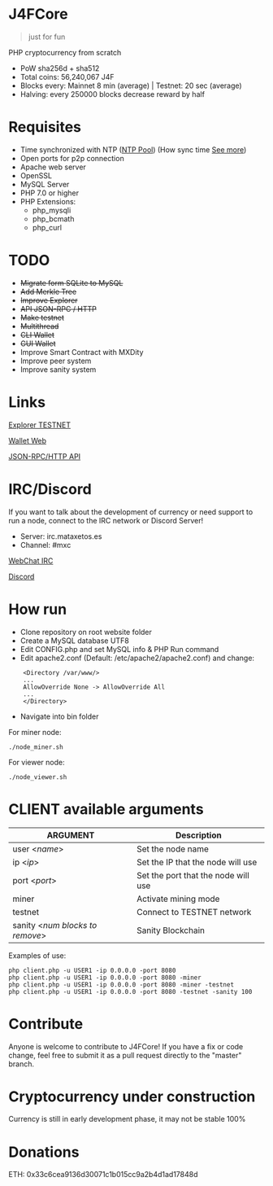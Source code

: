 # J4FCore
> just for fun

PHP cryptocurrency from scratch

- PoW sha256d + sha512
- Total coins: 56,240,067 J4F
- Blocks every: Mainnet 8 min (average) | Testnet: 20 sec (average)
- Halving: every 250000 blocks decrease reward by half

# Requisites

- Time synchronized with NTP ([NTP Pool](https://www.pool.ntp.org)) 
(How sync time [See more](https://www.digitalocean.com/community/tutorials/how-to-set-up-time-synchronization-on-ubuntu-16-04))
- Open ports for p2p connection
- Apache web server
- OpenSSL
- MySQL Server
- PHP 7.0 or higher
- PHP Extensions:
  - php_mysqli
  - php_bcmath
  - php_curl
  
# TODO
- ~~Migrate form SQLite to MySQL~~
- ~~Add Merkle Tree~~
- ~~Improve Explorer~~
- ~~API JSON-RPC / HTTP~~
- ~~Make testnet~~
- ~~Multithread~~
- ~~CLI Wallet~~
- ~~GUI Wallet~~
- Improve Smart Contract with MXDity
- Improve peer system
- Improve sanity system
  
# Links
[Explorer TESTNET](https://testnet.mataxetos.es)

[Wallet Web](https://wallet.mataxetos.es)

[JSON-RPC/HTTP API](https://github.com/mataxetos/J4FCore/wiki/API-JSON-RPC-HTTP)

# IRC/Discord

If you want to talk about the development of currency or need support to run a node, connect to the IRC network or Discord Server!

- Server: irc.mataxetos.es
- Channel: #mxc

[WebChat IRC](https://kiwiirc.com/nextclient/irc.mataxetos.es/mxc/)

[Discord](https://discord.gg/kcSGSaa)

# How run
- Clone repository on root website folder
- Create a MySQL database UTF8
- Edit CONFIG.php and set MySQL info & PHP Run command
- Edit apache2.conf (Default: /etc/apache2/apache2.conf) and change:
```
    <Directory /var/www/>
    ...
    AllowOverride None -> AllowOverride All
    ...
    </Directory>
```

- Navigate into bin folder

For miner node:
```
./node_miner.sh
```

For viewer node:
```
./node_viewer.sh
```
  
# CLIENT available arguments
|ARGUMENT   	|Description   							|
|---			|---									|
|user <*name*>   		|Set the node name   				|
|ip <*ip*>   			|Set the IP that the node will use   	|
|port <*port*>   		|Set the port that the node will use   	|
|miner   		|Activate mining mode   				|
|testnet   		|Connect to TESTNET network   			|
|sanity <*num blocks to remove*>   		|Sanity Blockchain			   			|

Examples of use:
```
php client.php -u USER1 -ip 0.0.0.0 -port 8080
php client.php -u USER1 -ip 0.0.0.0 -port 8080 -miner
php client.php -u USER1 -ip 0.0.0.0 -port 8080 -miner -testnet
php client.php -u USER1 -ip 0.0.0.0 -port 8080 -testnet -sanity 100
```

# Contribute
Anyone is welcome to contribute to J4FCore! 
If you have a fix or code change, feel free to submit it as a pull request directly to the "master" branch.

# Cryptocurrency under construction
Currency is still in early development phase, it may not be stable 100%

# Donations
ETH: 0x33c6cea9136d30071c1b015cc9a2b4d1ad17848d
